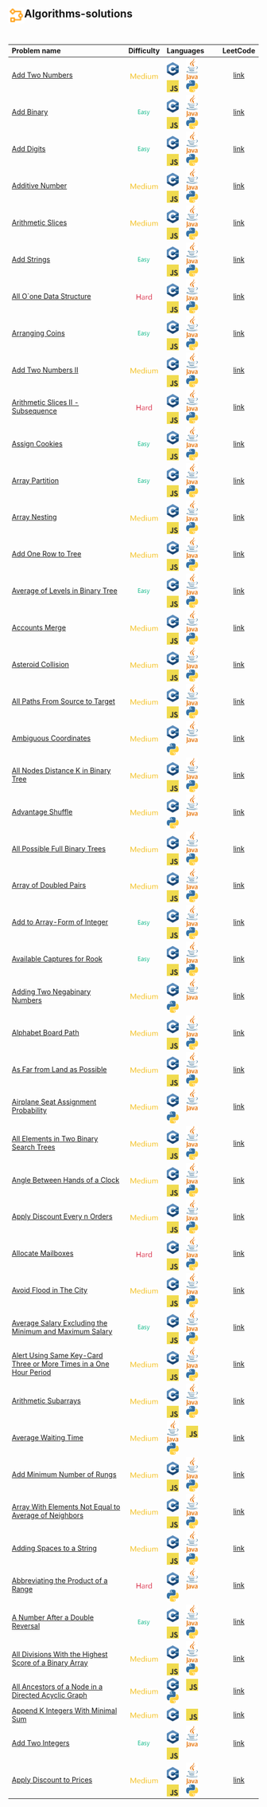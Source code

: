 ## <div align="left"><img src="https://github.com/AnasImloul/Leetcode-Solutions/blob/main/icons/algo.svg" width="32px" align="left"/>Algorithms-solutions</div>
<br>

| Problem name | Difficulty | Languages | LeetCode |
|:-------------|:----------:|:----------|:--------:|
|[Add Two Numbers](./Add%20Two%20Numbers)|<img src="https://github.com/AnasImloul/Leetcode-Solutions/blob/main/icons/medium.svg" height="12px" align="center"/>|<a href="./Add%20Two%20Numbers/Add%20Two%20Numbers.cpp"><img src="https://github.com/AnasImloul/Leetcode-Solutions/blob/main/icons/c%2B%2B.svg" width="24px" align="center"/></a>&nbsp;&nbsp;&nbsp;&nbsp;<a href="./Add%20Two%20Numbers/Add%20Two%20Numbers.java"><img src="https://github.com/AnasImloul/Leetcode-Solutions/blob/main/icons/java.svg" width="24px" align="center"/></a>&nbsp;&nbsp;&nbsp;&nbsp;<a href="./Add%20Two%20Numbers/Add%20Two%20Numbers.js"><img src="https://github.com/AnasImloul/Leetcode-Solutions/blob/main/icons/javascript.svg" width="24px" align="center"/></a>&nbsp;&nbsp;&nbsp;&nbsp;<a href="./Add%20Two%20Numbers/Add%20Two%20Numbers.txt"><img src="https://github.com/AnasImloul/Leetcode-Solutions/blob/main/icons/python.svg" width="24px" align="center"/></a>|[link](https://www.leetcode.com/problems/add-two-numbers)|
|[Add Binary](./Add%20Binary)|<img src="https://github.com/AnasImloul/Leetcode-Solutions/blob/main/icons/easy.svg" height="12px" align="center"/>|<a href="./Add%20Binary/Add%20Binary.cpp"><img src="https://github.com/AnasImloul/Leetcode-Solutions/blob/main/icons/c%2B%2B.svg" width="24px" align="center"/></a>&nbsp;&nbsp;&nbsp;&nbsp;<a href="./Add%20Binary/Add%20Binary.java"><img src="https://github.com/AnasImloul/Leetcode-Solutions/blob/main/icons/java.svg" width="24px" align="center"/></a>&nbsp;&nbsp;&nbsp;&nbsp;<a href="./Add%20Binary/Add%20Binary.js"><img src="https://github.com/AnasImloul/Leetcode-Solutions/blob/main/icons/javascript.svg" width="24px" align="center"/></a>&nbsp;&nbsp;&nbsp;&nbsp;<a href="./Add%20Binary/Add%20Binary.txt"><img src="https://github.com/AnasImloul/Leetcode-Solutions/blob/main/icons/python.svg" width="24px" align="center"/></a>|[link](https://www.leetcode.com/problems/add-binary)|
|[Add Digits](./Add%20Digits)|<img src="https://github.com/AnasImloul/Leetcode-Solutions/blob/main/icons/easy.svg" height="12px" align="center"/>|<a href="./Add%20Digits/Add%20Digits.cpp"><img src="https://github.com/AnasImloul/Leetcode-Solutions/blob/main/icons/c%2B%2B.svg" width="24px" align="center"/></a>&nbsp;&nbsp;&nbsp;&nbsp;<a href="./Add%20Digits/Add%20Digits.java"><img src="https://github.com/AnasImloul/Leetcode-Solutions/blob/main/icons/java.svg" width="24px" align="center"/></a>&nbsp;&nbsp;&nbsp;&nbsp;<a href="./Add%20Digits/Add%20Digits.js"><img src="https://github.com/AnasImloul/Leetcode-Solutions/blob/main/icons/javascript.svg" width="24px" align="center"/></a>&nbsp;&nbsp;&nbsp;&nbsp;<a href="./Add%20Digits/Add%20Digits.txt"><img src="https://github.com/AnasImloul/Leetcode-Solutions/blob/main/icons/python.svg" width="24px" align="center"/></a>|[link](https://www.leetcode.com/problems/add-digits)|
|[Additive Number](./Additive%20Number)|<img src="https://github.com/AnasImloul/Leetcode-Solutions/blob/main/icons/medium.svg" height="12px" align="center"/>|<a href="./Additive%20Number/Additive%20Number.cpp"><img src="https://github.com/AnasImloul/Leetcode-Solutions/blob/main/icons/c%2B%2B.svg" width="24px" align="center"/></a>&nbsp;&nbsp;&nbsp;&nbsp;<a href="./Additive%20Number/Additive%20Number.java"><img src="https://github.com/AnasImloul/Leetcode-Solutions/blob/main/icons/java.svg" width="24px" align="center"/></a>&nbsp;&nbsp;&nbsp;&nbsp;<a href="./Additive%20Number/Additive%20Number.js"><img src="https://github.com/AnasImloul/Leetcode-Solutions/blob/main/icons/javascript.svg" width="24px" align="center"/></a>&nbsp;&nbsp;&nbsp;&nbsp;<a href="./Additive%20Number/Additive%20Number.txt"><img src="https://github.com/AnasImloul/Leetcode-Solutions/blob/main/icons/python.svg" width="24px" align="center"/></a>|[link](https://www.leetcode.com/problems/additive-number)|
|[Arithmetic Slices](./Arithmetic%20Slices)|<img src="https://github.com/AnasImloul/Leetcode-Solutions/blob/main/icons/medium.svg" height="12px" align="center"/>|<a href="./Arithmetic%20Slices/Arithmetic%20Slices.cpp"><img src="https://github.com/AnasImloul/Leetcode-Solutions/blob/main/icons/c%2B%2B.svg" width="24px" align="center"/></a>&nbsp;&nbsp;&nbsp;&nbsp;<a href="./Arithmetic%20Slices/Arithmetic%20Slices.java"><img src="https://github.com/AnasImloul/Leetcode-Solutions/blob/main/icons/java.svg" width="24px" align="center"/></a>&nbsp;&nbsp;&nbsp;&nbsp;<a href="./Arithmetic%20Slices/Arithmetic%20Slices.js"><img src="https://github.com/AnasImloul/Leetcode-Solutions/blob/main/icons/javascript.svg" width="24px" align="center"/></a>&nbsp;&nbsp;&nbsp;&nbsp;<a href="./Arithmetic%20Slices/Arithmetic%20Slices.txt"><img src="https://github.com/AnasImloul/Leetcode-Solutions/blob/main/icons/python.svg" width="24px" align="center"/></a>|[link](https://www.leetcode.com/problems/arithmetic-slices)|
|[Add Strings](./Add%20Strings)|<img src="https://github.com/AnasImloul/Leetcode-Solutions/blob/main/icons/easy.svg" height="12px" align="center"/>|<a href="./Add%20Strings/Add%20Strings.cpp"><img src="https://github.com/AnasImloul/Leetcode-Solutions/blob/main/icons/c%2B%2B.svg" width="24px" align="center"/></a>&nbsp;&nbsp;&nbsp;&nbsp;<a href="./Add%20Strings/Add%20Strings.java"><img src="https://github.com/AnasImloul/Leetcode-Solutions/blob/main/icons/java.svg" width="24px" align="center"/></a>&nbsp;&nbsp;&nbsp;&nbsp;<a href="./Add%20Strings/Add%20Strings.js"><img src="https://github.com/AnasImloul/Leetcode-Solutions/blob/main/icons/javascript.svg" width="24px" align="center"/></a>&nbsp;&nbsp;&nbsp;&nbsp;<a href="./Add%20Strings/Add%20Strings.txt"><img src="https://github.com/AnasImloul/Leetcode-Solutions/blob/main/icons/python.svg" width="24px" align="center"/></a>|[link](https://www.leetcode.com/problems/add-strings)|
|[All O`one Data Structure](./All%20O%60one%20Data%20Structure)|<img src="https://github.com/AnasImloul/Leetcode-Solutions/blob/main/icons/hard.svg" height="12px" align="center"/>|<a href="./All%20O%60one%20Data%20Structure/All%20O%60one%20Data%20Structure.cpp"><img src="https://github.com/AnasImloul/Leetcode-Solutions/blob/main/icons/c%2B%2B.svg" width="24px" align="center"/></a>&nbsp;&nbsp;&nbsp;&nbsp;<a href="./All%20O%60one%20Data%20Structure/All%20O%60one%20Data%20Structure.java"><img src="https://github.com/AnasImloul/Leetcode-Solutions/blob/main/icons/java.svg" width="24px" align="center"/></a>&nbsp;&nbsp;&nbsp;&nbsp;<a href="./All%20O%60one%20Data%20Structure/All%20O%60one%20Data%20Structure.js"><img src="https://github.com/AnasImloul/Leetcode-Solutions/blob/main/icons/javascript.svg" width="24px" align="center"/></a>&nbsp;&nbsp;&nbsp;&nbsp;<a href="./All%20O%60one%20Data%20Structure/All%20O%60one%20Data%20Structure.txt"><img src="https://github.com/AnasImloul/Leetcode-Solutions/blob/main/icons/python.svg" width="24px" align="center"/></a>|[link](https://www.leetcode.com/problems/all-oone-data-structure)|
|[Arranging Coins](./Arranging%20Coins)|<img src="https://github.com/AnasImloul/Leetcode-Solutions/blob/main/icons/easy.svg" height="12px" align="center"/>|<a href="./Arranging%20Coins/Arranging%20Coins.cpp"><img src="https://github.com/AnasImloul/Leetcode-Solutions/blob/main/icons/c%2B%2B.svg" width="24px" align="center"/></a>&nbsp;&nbsp;&nbsp;&nbsp;<a href="./Arranging%20Coins/Arranging%20Coins.java"><img src="https://github.com/AnasImloul/Leetcode-Solutions/blob/main/icons/java.svg" width="24px" align="center"/></a>&nbsp;&nbsp;&nbsp;&nbsp;<a href="./Arranging%20Coins/Arranging%20Coins.js"><img src="https://github.com/AnasImloul/Leetcode-Solutions/blob/main/icons/javascript.svg" width="24px" align="center"/></a>&nbsp;&nbsp;&nbsp;&nbsp;<a href="./Arranging%20Coins/Arranging%20Coins.txt"><img src="https://github.com/AnasImloul/Leetcode-Solutions/blob/main/icons/python.svg" width="24px" align="center"/></a>|[link](https://www.leetcode.com/problems/arranging-coins)|
|[Add Two Numbers II](./Add%20Two%20Numbers%20II)|<img src="https://github.com/AnasImloul/Leetcode-Solutions/blob/main/icons/medium.svg" height="12px" align="center"/>|<a href="./Add%20Two%20Numbers%20II/Add%20Two%20Numbers%20II.cpp"><img src="https://github.com/AnasImloul/Leetcode-Solutions/blob/main/icons/c%2B%2B.svg" width="24px" align="center"/></a>&nbsp;&nbsp;&nbsp;&nbsp;<a href="./Add%20Two%20Numbers%20II/Add%20Two%20Numbers%20II.java"><img src="https://github.com/AnasImloul/Leetcode-Solutions/blob/main/icons/java.svg" width="24px" align="center"/></a>&nbsp;&nbsp;&nbsp;&nbsp;<a href="./Add%20Two%20Numbers%20II/Add%20Two%20Numbers%20II.js"><img src="https://github.com/AnasImloul/Leetcode-Solutions/blob/main/icons/javascript.svg" width="24px" align="center"/></a>&nbsp;&nbsp;&nbsp;&nbsp;<a href="./Add%20Two%20Numbers%20II/Add%20Two%20Numbers%20II.txt"><img src="https://github.com/AnasImloul/Leetcode-Solutions/blob/main/icons/python.svg" width="24px" align="center"/></a>|[link](https://www.leetcode.com/problems/add-two-numbers-ii)|
|[Arithmetic Slices II - Subsequence](./Arithmetic%20Slices%20II%20-%20Subsequence)|<img src="https://github.com/AnasImloul/Leetcode-Solutions/blob/main/icons/hard.svg" height="12px" align="center"/>|<a href="./Arithmetic%20Slices%20II%20-%20Subsequence/Arithmetic%20Slices%20II%20-%20Subsequence.cpp"><img src="https://github.com/AnasImloul/Leetcode-Solutions/blob/main/icons/c%2B%2B.svg" width="24px" align="center"/></a>&nbsp;&nbsp;&nbsp;&nbsp;<a href="./Arithmetic%20Slices%20II%20-%20Subsequence/Arithmetic%20Slices%20II%20-%20Subsequence.java"><img src="https://github.com/AnasImloul/Leetcode-Solutions/blob/main/icons/java.svg" width="24px" align="center"/></a>&nbsp;&nbsp;&nbsp;&nbsp;<a href="./Arithmetic%20Slices%20II%20-%20Subsequence/Arithmetic%20Slices%20II%20-%20Subsequence.js"><img src="https://github.com/AnasImloul/Leetcode-Solutions/blob/main/icons/javascript.svg" width="24px" align="center"/></a>&nbsp;&nbsp;&nbsp;&nbsp;<a href="./Arithmetic%20Slices%20II%20-%20Subsequence/Arithmetic%20Slices%20II%20-%20Subsequence.txt"><img src="https://github.com/AnasImloul/Leetcode-Solutions/blob/main/icons/python.svg" width="24px" align="center"/></a>|[link](https://www.leetcode.com/problems/arithmetic-slices-ii-subsequence)|
|[Assign Cookies](./Assign%20Cookies)|<img src="https://github.com/AnasImloul/Leetcode-Solutions/blob/main/icons/easy.svg" height="12px" align="center"/>|<a href="./Assign%20Cookies/Assign%20Cookies.cpp"><img src="https://github.com/AnasImloul/Leetcode-Solutions/blob/main/icons/c%2B%2B.svg" width="24px" align="center"/></a>&nbsp;&nbsp;&nbsp;&nbsp;<a href="./Assign%20Cookies/Assign%20Cookies.java"><img src="https://github.com/AnasImloul/Leetcode-Solutions/blob/main/icons/java.svg" width="24px" align="center"/></a>&nbsp;&nbsp;&nbsp;&nbsp;<a href="./Assign%20Cookies/Assign%20Cookies.js"><img src="https://github.com/AnasImloul/Leetcode-Solutions/blob/main/icons/javascript.svg" width="24px" align="center"/></a>&nbsp;&nbsp;&nbsp;&nbsp;<a href="./Assign%20Cookies/Assign%20Cookies.txt"><img src="https://github.com/AnasImloul/Leetcode-Solutions/blob/main/icons/python.svg" width="24px" align="center"/></a>|[link](https://www.leetcode.com/problems/assign-cookies)|
|[Array Partition](./Array%20Partition)|<img src="https://github.com/AnasImloul/Leetcode-Solutions/blob/main/icons/easy.svg" height="12px" align="center"/>|<a href="./Array%20Partition/Array%20Partition.cpp"><img src="https://github.com/AnasImloul/Leetcode-Solutions/blob/main/icons/c%2B%2B.svg" width="24px" align="center"/></a>&nbsp;&nbsp;&nbsp;&nbsp;<a href="./Array%20Partition/Array%20Partition.java"><img src="https://github.com/AnasImloul/Leetcode-Solutions/blob/main/icons/java.svg" width="24px" align="center"/></a>&nbsp;&nbsp;&nbsp;&nbsp;<a href="./Array%20Partition/Array%20Partition.js"><img src="https://github.com/AnasImloul/Leetcode-Solutions/blob/main/icons/javascript.svg" width="24px" align="center"/></a>&nbsp;&nbsp;&nbsp;&nbsp;<a href="./Array%20Partition/Array%20Partition.txt"><img src="https://github.com/AnasImloul/Leetcode-Solutions/blob/main/icons/python.svg" width="24px" align="center"/></a>|[link](https://www.leetcode.com/problems/array-partition)|
|[Array Nesting](./Array%20Nesting)|<img src="https://github.com/AnasImloul/Leetcode-Solutions/blob/main/icons/medium.svg" height="12px" align="center"/>|<a href="./Array%20Nesting/Array%20Nesting.cpp"><img src="https://github.com/AnasImloul/Leetcode-Solutions/blob/main/icons/c%2B%2B.svg" width="24px" align="center"/></a>&nbsp;&nbsp;&nbsp;&nbsp;<a href="./Array%20Nesting/Array%20Nesting.java"><img src="https://github.com/AnasImloul/Leetcode-Solutions/blob/main/icons/java.svg" width="24px" align="center"/></a>&nbsp;&nbsp;&nbsp;&nbsp;<a href="./Array%20Nesting/Array%20Nesting.js"><img src="https://github.com/AnasImloul/Leetcode-Solutions/blob/main/icons/javascript.svg" width="24px" align="center"/></a>&nbsp;&nbsp;&nbsp;&nbsp;<a href="./Array%20Nesting/Array%20Nesting.txt"><img src="https://github.com/AnasImloul/Leetcode-Solutions/blob/main/icons/python.svg" width="24px" align="center"/></a>|[link](https://www.leetcode.com/problems/array-nesting)|
|[Add One Row to Tree](./Add%20One%20Row%20to%20Tree)|<img src="https://github.com/AnasImloul/Leetcode-Solutions/blob/main/icons/medium.svg" height="12px" align="center"/>|<a href="./Add%20One%20Row%20to%20Tree/Add%20One%20Row%20to%20Tree.cpp"><img src="https://github.com/AnasImloul/Leetcode-Solutions/blob/main/icons/c%2B%2B.svg" width="24px" align="center"/></a>&nbsp;&nbsp;&nbsp;&nbsp;<a href="./Add%20One%20Row%20to%20Tree/Add%20One%20Row%20to%20Tree.java"><img src="https://github.com/AnasImloul/Leetcode-Solutions/blob/main/icons/java.svg" width="24px" align="center"/></a>&nbsp;&nbsp;&nbsp;&nbsp;<a href="./Add%20One%20Row%20to%20Tree/Add%20One%20Row%20to%20Tree.js"><img src="https://github.com/AnasImloul/Leetcode-Solutions/blob/main/icons/javascript.svg" width="24px" align="center"/></a>&nbsp;&nbsp;&nbsp;&nbsp;<a href="./Add%20One%20Row%20to%20Tree/Add%20One%20Row%20to%20Tree.txt"><img src="https://github.com/AnasImloul/Leetcode-Solutions/blob/main/icons/python.svg" width="24px" align="center"/></a>|[link](https://www.leetcode.com/problems/add-one-row-to-tree)|
|[Average of Levels in Binary Tree](./Average%20of%20Levels%20in%20Binary%20Tree)|<img src="https://github.com/AnasImloul/Leetcode-Solutions/blob/main/icons/easy.svg" height="12px" align="center"/>|<a href="./Average%20of%20Levels%20in%20Binary%20Tree/Average%20of%20Levels%20in%20Binary%20Tree.cpp"><img src="https://github.com/AnasImloul/Leetcode-Solutions/blob/main/icons/c%2B%2B.svg" width="24px" align="center"/></a>&nbsp;&nbsp;&nbsp;&nbsp;<a href="./Average%20of%20Levels%20in%20Binary%20Tree/Average%20of%20Levels%20in%20Binary%20Tree.java"><img src="https://github.com/AnasImloul/Leetcode-Solutions/blob/main/icons/java.svg" width="24px" align="center"/></a>&nbsp;&nbsp;&nbsp;&nbsp;<a href="./Average%20of%20Levels%20in%20Binary%20Tree/Average%20of%20Levels%20in%20Binary%20Tree.js"><img src="https://github.com/AnasImloul/Leetcode-Solutions/blob/main/icons/javascript.svg" width="24px" align="center"/></a>&nbsp;&nbsp;&nbsp;&nbsp;<a href="./Average%20of%20Levels%20in%20Binary%20Tree/Average%20of%20Levels%20in%20Binary%20Tree.txt"><img src="https://github.com/AnasImloul/Leetcode-Solutions/blob/main/icons/python.svg" width="24px" align="center"/></a>|[link](https://www.leetcode.com/problems/average-of-levels-in-binary-tree)|
|[Accounts Merge](./Accounts%20Merge)|<img src="https://github.com/AnasImloul/Leetcode-Solutions/blob/main/icons/medium.svg" height="12px" align="center"/>|<a href="./Accounts%20Merge/Accounts%20Merge.cpp"><img src="https://github.com/AnasImloul/Leetcode-Solutions/blob/main/icons/c%2B%2B.svg" width="24px" align="center"/></a>&nbsp;&nbsp;&nbsp;&nbsp;<a href="./Accounts%20Merge/Accounts%20Merge.java"><img src="https://github.com/AnasImloul/Leetcode-Solutions/blob/main/icons/java.svg" width="24px" align="center"/></a>&nbsp;&nbsp;&nbsp;&nbsp;<a href="./Accounts%20Merge/Accounts%20Merge.js"><img src="https://github.com/AnasImloul/Leetcode-Solutions/blob/main/icons/javascript.svg" width="24px" align="center"/></a>&nbsp;&nbsp;&nbsp;&nbsp;<a href="./Accounts%20Merge/Accounts%20Merge.txt"><img src="https://github.com/AnasImloul/Leetcode-Solutions/blob/main/icons/python.svg" width="24px" align="center"/></a>|[link](https://www.leetcode.com/problems/accounts-merge)|
|[Asteroid Collision](./Asteroid%20Collision)|<img src="https://github.com/AnasImloul/Leetcode-Solutions/blob/main/icons/medium.svg" height="12px" align="center"/>|<a href="./Asteroid%20Collision/Asteroid%20Collision.cpp"><img src="https://github.com/AnasImloul/Leetcode-Solutions/blob/main/icons/c%2B%2B.svg" width="24px" align="center"/></a>&nbsp;&nbsp;&nbsp;&nbsp;<a href="./Asteroid%20Collision/Asteroid%20Collision.java"><img src="https://github.com/AnasImloul/Leetcode-Solutions/blob/main/icons/java.svg" width="24px" align="center"/></a>&nbsp;&nbsp;&nbsp;&nbsp;<a href="./Asteroid%20Collision/Asteroid%20Collision.js"><img src="https://github.com/AnasImloul/Leetcode-Solutions/blob/main/icons/javascript.svg" width="24px" align="center"/></a>&nbsp;&nbsp;&nbsp;&nbsp;<a href="./Asteroid%20Collision/Asteroid%20Collision.txt"><img src="https://github.com/AnasImloul/Leetcode-Solutions/blob/main/icons/python.svg" width="24px" align="center"/></a>|[link](https://www.leetcode.com/problems/asteroid-collision)|
|[All Paths From Source to Target](./All%20Paths%20From%20Source%20to%20Target)|<img src="https://github.com/AnasImloul/Leetcode-Solutions/blob/main/icons/medium.svg" height="12px" align="center"/>|<a href="./All%20Paths%20From%20Source%20to%20Target/All%20Paths%20From%20Source%20to%20Target.cpp"><img src="https://github.com/AnasImloul/Leetcode-Solutions/blob/main/icons/c%2B%2B.svg" width="24px" align="center"/></a>&nbsp;&nbsp;&nbsp;&nbsp;<a href="./All%20Paths%20From%20Source%20to%20Target/All%20Paths%20From%20Source%20to%20Target.java"><img src="https://github.com/AnasImloul/Leetcode-Solutions/blob/main/icons/java.svg" width="24px" align="center"/></a>&nbsp;&nbsp;&nbsp;&nbsp;<a href="./All%20Paths%20From%20Source%20to%20Target/All%20Paths%20From%20Source%20to%20Target.js"><img src="https://github.com/AnasImloul/Leetcode-Solutions/blob/main/icons/javascript.svg" width="24px" align="center"/></a>&nbsp;&nbsp;&nbsp;&nbsp;<a href="./All%20Paths%20From%20Source%20to%20Target/All%20Paths%20From%20Source%20to%20Target.txt"><img src="https://github.com/AnasImloul/Leetcode-Solutions/blob/main/icons/python.svg" width="24px" align="center"/></a>|[link](https://www.leetcode.com/problems/all-paths-from-source-to-target)|
|[Ambiguous Coordinates](./Ambiguous%20Coordinates)|<img src="https://github.com/AnasImloul/Leetcode-Solutions/blob/main/icons/medium.svg" height="12px" align="center"/>|<a href="./Ambiguous%20Coordinates/Ambiguous%20Coordinates.cpp"><img src="https://github.com/AnasImloul/Leetcode-Solutions/blob/main/icons/c%2B%2B.svg" width="24px" align="center"/></a>&nbsp;&nbsp;&nbsp;&nbsp;<a href="./Ambiguous%20Coordinates/Ambiguous%20Coordinates.java"><img src="https://github.com/AnasImloul/Leetcode-Solutions/blob/main/icons/java.svg" width="24px" align="center"/></a>&nbsp;&nbsp;&nbsp;&nbsp;<a href="./Ambiguous%20Coordinates/Ambiguous%20Coordinates.txt"><img src="https://github.com/AnasImloul/Leetcode-Solutions/blob/main/icons/python.svg" width="24px" align="center"/></a>|[link](https://www.leetcode.com/problems/ambiguous-coordinates)|
|[All Nodes Distance K in Binary Tree](./All%20Nodes%20Distance%20K%20in%20Binary%20Tree)|<img src="https://github.com/AnasImloul/Leetcode-Solutions/blob/main/icons/medium.svg" height="12px" align="center"/>|<a href="./All%20Nodes%20Distance%20K%20in%20Binary%20Tree/All%20Nodes%20Distance%20K%20in%20Binary%20Tree.cpp"><img src="https://github.com/AnasImloul/Leetcode-Solutions/blob/main/icons/c%2B%2B.svg" width="24px" align="center"/></a>&nbsp;&nbsp;&nbsp;&nbsp;<a href="./All%20Nodes%20Distance%20K%20in%20Binary%20Tree/All%20Nodes%20Distance%20K%20in%20Binary%20Tree.java"><img src="https://github.com/AnasImloul/Leetcode-Solutions/blob/main/icons/java.svg" width="24px" align="center"/></a>&nbsp;&nbsp;&nbsp;&nbsp;<a href="./All%20Nodes%20Distance%20K%20in%20Binary%20Tree/All%20Nodes%20Distance%20K%20in%20Binary%20Tree.js"><img src="https://github.com/AnasImloul/Leetcode-Solutions/blob/main/icons/javascript.svg" width="24px" align="center"/></a>&nbsp;&nbsp;&nbsp;&nbsp;<a href="./All%20Nodes%20Distance%20K%20in%20Binary%20Tree/All%20Nodes%20Distance%20K%20in%20Binary%20Tree.txt"><img src="https://github.com/AnasImloul/Leetcode-Solutions/blob/main/icons/python.svg" width="24px" align="center"/></a>|[link](https://www.leetcode.com/problems/all-nodes-distance-k-in-binary-tree)|
|[Advantage Shuffle](./Advantage%20Shuffle)|<img src="https://github.com/AnasImloul/Leetcode-Solutions/blob/main/icons/medium.svg" height="12px" align="center"/>|<a href="./Advantage%20Shuffle/Advantage%20Shuffle.cpp"><img src="https://github.com/AnasImloul/Leetcode-Solutions/blob/main/icons/c%2B%2B.svg" width="24px" align="center"/></a>&nbsp;&nbsp;&nbsp;&nbsp;<a href="./Advantage%20Shuffle/Advantage%20Shuffle.java"><img src="https://github.com/AnasImloul/Leetcode-Solutions/blob/main/icons/java.svg" width="24px" align="center"/></a>&nbsp;&nbsp;&nbsp;&nbsp;<a href="./Advantage%20Shuffle/Advantage%20Shuffle.txt"><img src="https://github.com/AnasImloul/Leetcode-Solutions/blob/main/icons/python.svg" width="24px" align="center"/></a>|[link](https://www.leetcode.com/problems/advantage-shuffle)|
|[All Possible Full Binary Trees](./All%20Possible%20Full%20Binary%20Trees)|<img src="https://github.com/AnasImloul/Leetcode-Solutions/blob/main/icons/medium.svg" height="12px" align="center"/>|<a href="./All%20Possible%20Full%20Binary%20Trees/All%20Possible%20Full%20Binary%20Trees.cpp"><img src="https://github.com/AnasImloul/Leetcode-Solutions/blob/main/icons/c%2B%2B.svg" width="24px" align="center"/></a>&nbsp;&nbsp;&nbsp;&nbsp;<a href="./All%20Possible%20Full%20Binary%20Trees/All%20Possible%20Full%20Binary%20Trees.java"><img src="https://github.com/AnasImloul/Leetcode-Solutions/blob/main/icons/java.svg" width="24px" align="center"/></a>&nbsp;&nbsp;&nbsp;&nbsp;<a href="./All%20Possible%20Full%20Binary%20Trees/All%20Possible%20Full%20Binary%20Trees.js"><img src="https://github.com/AnasImloul/Leetcode-Solutions/blob/main/icons/javascript.svg" width="24px" align="center"/></a>&nbsp;&nbsp;&nbsp;&nbsp;<a href="./All%20Possible%20Full%20Binary%20Trees/All%20Possible%20Full%20Binary%20Trees.txt"><img src="https://github.com/AnasImloul/Leetcode-Solutions/blob/main/icons/python.svg" width="24px" align="center"/></a>|[link](https://www.leetcode.com/problems/all-possible-full-binary-trees)|
|[Array of Doubled Pairs](./Array%20of%20Doubled%20Pairs)|<img src="https://github.com/AnasImloul/Leetcode-Solutions/blob/main/icons/medium.svg" height="12px" align="center"/>|<a href="./Array%20of%20Doubled%20Pairs/Array%20of%20Doubled%20Pairs.cpp"><img src="https://github.com/AnasImloul/Leetcode-Solutions/blob/main/icons/c%2B%2B.svg" width="24px" align="center"/></a>&nbsp;&nbsp;&nbsp;&nbsp;<a href="./Array%20of%20Doubled%20Pairs/Array%20of%20Doubled%20Pairs.java"><img src="https://github.com/AnasImloul/Leetcode-Solutions/blob/main/icons/java.svg" width="24px" align="center"/></a>&nbsp;&nbsp;&nbsp;&nbsp;<a href="./Array%20of%20Doubled%20Pairs/Array%20of%20Doubled%20Pairs.js"><img src="https://github.com/AnasImloul/Leetcode-Solutions/blob/main/icons/javascript.svg" width="24px" align="center"/></a>&nbsp;&nbsp;&nbsp;&nbsp;<a href="./Array%20of%20Doubled%20Pairs/Array%20of%20Doubled%20Pairs.txt"><img src="https://github.com/AnasImloul/Leetcode-Solutions/blob/main/icons/python.svg" width="24px" align="center"/></a>|[link](https://www.leetcode.com/problems/array-of-doubled-pairs)|
|[Add to Array-Form of Integer](./Add%20to%20Array-Form%20of%20Integer)|<img src="https://github.com/AnasImloul/Leetcode-Solutions/blob/main/icons/easy.svg" height="12px" align="center"/>|<a href="./Add%20to%20Array-Form%20of%20Integer/Add%20to%20Array-Form%20of%20Integer.cpp"><img src="https://github.com/AnasImloul/Leetcode-Solutions/blob/main/icons/c%2B%2B.svg" width="24px" align="center"/></a>&nbsp;&nbsp;&nbsp;&nbsp;<a href="./Add%20to%20Array-Form%20of%20Integer/Add%20to%20Array-Form%20of%20Integer.java"><img src="https://github.com/AnasImloul/Leetcode-Solutions/blob/main/icons/java.svg" width="24px" align="center"/></a>&nbsp;&nbsp;&nbsp;&nbsp;<a href="./Add%20to%20Array-Form%20of%20Integer/Add%20to%20Array-Form%20of%20Integer.js"><img src="https://github.com/AnasImloul/Leetcode-Solutions/blob/main/icons/javascript.svg" width="24px" align="center"/></a>&nbsp;&nbsp;&nbsp;&nbsp;<a href="./Add%20to%20Array-Form%20of%20Integer/Add%20to%20Array-Form%20of%20Integer.txt"><img src="https://github.com/AnasImloul/Leetcode-Solutions/blob/main/icons/python.svg" width="24px" align="center"/></a>|[link](https://www.leetcode.com/problems/add-to-array-form-of-integer)|
|[Available Captures for Rook](./Available%20Captures%20for%20Rook)|<img src="https://github.com/AnasImloul/Leetcode-Solutions/blob/main/icons/easy.svg" height="12px" align="center"/>|<a href="./Available%20Captures%20for%20Rook/Available%20Captures%20for%20Rook.cpp"><img src="https://github.com/AnasImloul/Leetcode-Solutions/blob/main/icons/c%2B%2B.svg" width="24px" align="center"/></a>&nbsp;&nbsp;&nbsp;&nbsp;<a href="./Available%20Captures%20for%20Rook/Available%20Captures%20for%20Rook.java"><img src="https://github.com/AnasImloul/Leetcode-Solutions/blob/main/icons/java.svg" width="24px" align="center"/></a>&nbsp;&nbsp;&nbsp;&nbsp;<a href="./Available%20Captures%20for%20Rook/Available%20Captures%20for%20Rook.js"><img src="https://github.com/AnasImloul/Leetcode-Solutions/blob/main/icons/javascript.svg" width="24px" align="center"/></a>&nbsp;&nbsp;&nbsp;&nbsp;<a href="./Available%20Captures%20for%20Rook/Available%20Captures%20for%20Rook.txt"><img src="https://github.com/AnasImloul/Leetcode-Solutions/blob/main/icons/python.svg" width="24px" align="center"/></a>|[link](https://www.leetcode.com/problems/available-captures-for-rook)|
|[Adding Two Negabinary Numbers](./Adding%20Two%20Negabinary%20Numbers)|<img src="https://github.com/AnasImloul/Leetcode-Solutions/blob/main/icons/medium.svg" height="12px" align="center"/>|<a href="./Adding%20Two%20Negabinary%20Numbers/Adding%20Two%20Negabinary%20Numbers.cpp"><img src="https://github.com/AnasImloul/Leetcode-Solutions/blob/main/icons/c%2B%2B.svg" width="24px" align="center"/></a>&nbsp;&nbsp;&nbsp;&nbsp;<a href="./Adding%20Two%20Negabinary%20Numbers/Adding%20Two%20Negabinary%20Numbers.java"><img src="https://github.com/AnasImloul/Leetcode-Solutions/blob/main/icons/java.svg" width="24px" align="center"/></a>&nbsp;&nbsp;&nbsp;&nbsp;<a href="./Adding%20Two%20Negabinary%20Numbers/Adding%20Two%20Negabinary%20Numbers.txt"><img src="https://github.com/AnasImloul/Leetcode-Solutions/blob/main/icons/python.svg" width="24px" align="center"/></a>|[link](https://www.leetcode.com/problems/adding-two-negabinary-numbers)|
|[Alphabet Board Path](./Alphabet%20Board%20Path)|<img src="https://github.com/AnasImloul/Leetcode-Solutions/blob/main/icons/medium.svg" height="12px" align="center"/>|<a href="./Alphabet%20Board%20Path/Alphabet%20Board%20Path.cpp"><img src="https://github.com/AnasImloul/Leetcode-Solutions/blob/main/icons/c%2B%2B.svg" width="24px" align="center"/></a>&nbsp;&nbsp;&nbsp;&nbsp;<a href="./Alphabet%20Board%20Path/Alphabet%20Board%20Path.java"><img src="https://github.com/AnasImloul/Leetcode-Solutions/blob/main/icons/java.svg" width="24px" align="center"/></a>&nbsp;&nbsp;&nbsp;&nbsp;<a href="./Alphabet%20Board%20Path/Alphabet%20Board%20Path.js"><img src="https://github.com/AnasImloul/Leetcode-Solutions/blob/main/icons/javascript.svg" width="24px" align="center"/></a>&nbsp;&nbsp;&nbsp;&nbsp;<a href="./Alphabet%20Board%20Path/Alphabet%20Board%20Path.txt"><img src="https://github.com/AnasImloul/Leetcode-Solutions/blob/main/icons/python.svg" width="24px" align="center"/></a>|[link](https://www.leetcode.com/problems/alphabet-board-path)|
|[As Far from Land as Possible](./As%20Far%20from%20Land%20as%20Possible)|<img src="https://github.com/AnasImloul/Leetcode-Solutions/blob/main/icons/medium.svg" height="12px" align="center"/>|<a href="./As%20Far%20from%20Land%20as%20Possible/As%20Far%20from%20Land%20as%20Possible.cpp"><img src="https://github.com/AnasImloul/Leetcode-Solutions/blob/main/icons/c%2B%2B.svg" width="24px" align="center"/></a>&nbsp;&nbsp;&nbsp;&nbsp;<a href="./As%20Far%20from%20Land%20as%20Possible/As%20Far%20from%20Land%20as%20Possible.java"><img src="https://github.com/AnasImloul/Leetcode-Solutions/blob/main/icons/java.svg" width="24px" align="center"/></a>&nbsp;&nbsp;&nbsp;&nbsp;<a href="./As%20Far%20from%20Land%20as%20Possible/As%20Far%20from%20Land%20as%20Possible.js"><img src="https://github.com/AnasImloul/Leetcode-Solutions/blob/main/icons/javascript.svg" width="24px" align="center"/></a>&nbsp;&nbsp;&nbsp;&nbsp;<a href="./As%20Far%20from%20Land%20as%20Possible/As%20Far%20from%20Land%20as%20Possible.txt"><img src="https://github.com/AnasImloul/Leetcode-Solutions/blob/main/icons/python.svg" width="24px" align="center"/></a>|[link](https://www.leetcode.com/problems/as-far-from-land-as-possible)|
|[Airplane Seat Assignment Probability](./Airplane%20Seat%20Assignment%20Probability)|<img src="https://github.com/AnasImloul/Leetcode-Solutions/blob/main/icons/medium.svg" height="12px" align="center"/>|<a href="./Airplane%20Seat%20Assignment%20Probability/Airplane%20Seat%20Assignment%20Probability.cpp"><img src="https://github.com/AnasImloul/Leetcode-Solutions/blob/main/icons/c%2B%2B.svg" width="24px" align="center"/></a>&nbsp;&nbsp;&nbsp;&nbsp;<a href="./Airplane%20Seat%20Assignment%20Probability/Airplane%20Seat%20Assignment%20Probability.java"><img src="https://github.com/AnasImloul/Leetcode-Solutions/blob/main/icons/java.svg" width="24px" align="center"/></a>&nbsp;&nbsp;&nbsp;&nbsp;<a href="./Airplane%20Seat%20Assignment%20Probability/Airplane%20Seat%20Assignment%20Probability.txt"><img src="https://github.com/AnasImloul/Leetcode-Solutions/blob/main/icons/python.svg" width="24px" align="center"/></a>|[link](https://www.leetcode.com/problems/airplane-seat-assignment-probability)|
|[All Elements in Two Binary Search Trees](./All%20Elements%20in%20Two%20Binary%20Search%20Trees)|<img src="https://github.com/AnasImloul/Leetcode-Solutions/blob/main/icons/medium.svg" height="12px" align="center"/>|<a href="./All%20Elements%20in%20Two%20Binary%20Search%20Trees/All%20Elements%20in%20Two%20Binary%20Search%20Trees.cpp"><img src="https://github.com/AnasImloul/Leetcode-Solutions/blob/main/icons/c%2B%2B.svg" width="24px" align="center"/></a>&nbsp;&nbsp;&nbsp;&nbsp;<a href="./All%20Elements%20in%20Two%20Binary%20Search%20Trees/All%20Elements%20in%20Two%20Binary%20Search%20Trees.java"><img src="https://github.com/AnasImloul/Leetcode-Solutions/blob/main/icons/java.svg" width="24px" align="center"/></a>&nbsp;&nbsp;&nbsp;&nbsp;<a href="./All%20Elements%20in%20Two%20Binary%20Search%20Trees/All%20Elements%20in%20Two%20Binary%20Search%20Trees.js"><img src="https://github.com/AnasImloul/Leetcode-Solutions/blob/main/icons/javascript.svg" width="24px" align="center"/></a>&nbsp;&nbsp;&nbsp;&nbsp;<a href="./All%20Elements%20in%20Two%20Binary%20Search%20Trees/All%20Elements%20in%20Two%20Binary%20Search%20Trees.txt"><img src="https://github.com/AnasImloul/Leetcode-Solutions/blob/main/icons/python.svg" width="24px" align="center"/></a>|[link](https://www.leetcode.com/problems/all-elements-in-two-binary-search-trees)|
|[Angle Between Hands of a Clock](./Angle%20Between%20Hands%20of%20a%20Clock)|<img src="https://github.com/AnasImloul/Leetcode-Solutions/blob/main/icons/medium.svg" height="12px" align="center"/>|<a href="./Angle%20Between%20Hands%20of%20a%20Clock/Angle%20Between%20Hands%20of%20a%20Clock.cpp"><img src="https://github.com/AnasImloul/Leetcode-Solutions/blob/main/icons/c%2B%2B.svg" width="24px" align="center"/></a>&nbsp;&nbsp;&nbsp;&nbsp;<a href="./Angle%20Between%20Hands%20of%20a%20Clock/Angle%20Between%20Hands%20of%20a%20Clock.java"><img src="https://github.com/AnasImloul/Leetcode-Solutions/blob/main/icons/java.svg" width="24px" align="center"/></a>&nbsp;&nbsp;&nbsp;&nbsp;<a href="./Angle%20Between%20Hands%20of%20a%20Clock/Angle%20Between%20Hands%20of%20a%20Clock.js"><img src="https://github.com/AnasImloul/Leetcode-Solutions/blob/main/icons/javascript.svg" width="24px" align="center"/></a>&nbsp;&nbsp;&nbsp;&nbsp;<a href="./Angle%20Between%20Hands%20of%20a%20Clock/Angle%20Between%20Hands%20of%20a%20Clock.txt"><img src="https://github.com/AnasImloul/Leetcode-Solutions/blob/main/icons/python.svg" width="24px" align="center"/></a>|[link](https://www.leetcode.com/problems/angle-between-hands-of-a-clock)|
|[Apply Discount Every n Orders](./Apply%20Discount%20Every%20n%20Orders)|<img src="https://github.com/AnasImloul/Leetcode-Solutions/blob/main/icons/medium.svg" height="12px" align="center"/>|<a href="./Apply%20Discount%20Every%20n%20Orders/Apply%20Discount%20Every%20n%20Orders.cpp"><img src="https://github.com/AnasImloul/Leetcode-Solutions/blob/main/icons/c%2B%2B.svg" width="24px" align="center"/></a>&nbsp;&nbsp;&nbsp;&nbsp;<a href="./Apply%20Discount%20Every%20n%20Orders/Apply%20Discount%20Every%20n%20Orders.java"><img src="https://github.com/AnasImloul/Leetcode-Solutions/blob/main/icons/java.svg" width="24px" align="center"/></a>&nbsp;&nbsp;&nbsp;&nbsp;<a href="./Apply%20Discount%20Every%20n%20Orders/Apply%20Discount%20Every%20n%20Orders.js"><img src="https://github.com/AnasImloul/Leetcode-Solutions/blob/main/icons/javascript.svg" width="24px" align="center"/></a>&nbsp;&nbsp;&nbsp;&nbsp;<a href="./Apply%20Discount%20Every%20n%20Orders/Apply%20Discount%20Every%20n%20Orders.txt"><img src="https://github.com/AnasImloul/Leetcode-Solutions/blob/main/icons/python.svg" width="24px" align="center"/></a>|[link](https://www.leetcode.com/problems/apply-discount-every-n-orders)|
|[Allocate Mailboxes](./Allocate%20Mailboxes)|<img src="https://github.com/AnasImloul/Leetcode-Solutions/blob/main/icons/hard.svg" height="12px" align="center"/>|<a href="./Allocate%20Mailboxes/Allocate%20Mailboxes.cpp"><img src="https://github.com/AnasImloul/Leetcode-Solutions/blob/main/icons/c%2B%2B.svg" width="24px" align="center"/></a>&nbsp;&nbsp;&nbsp;&nbsp;<a href="./Allocate%20Mailboxes/Allocate%20Mailboxes.java"><img src="https://github.com/AnasImloul/Leetcode-Solutions/blob/main/icons/java.svg" width="24px" align="center"/></a>&nbsp;&nbsp;&nbsp;&nbsp;<a href="./Allocate%20Mailboxes/Allocate%20Mailboxes.js"><img src="https://github.com/AnasImloul/Leetcode-Solutions/blob/main/icons/javascript.svg" width="24px" align="center"/></a>&nbsp;&nbsp;&nbsp;&nbsp;<a href="./Allocate%20Mailboxes/Allocate%20Mailboxes.txt"><img src="https://github.com/AnasImloul/Leetcode-Solutions/blob/main/icons/python.svg" width="24px" align="center"/></a>|[link](https://www.leetcode.com/problems/allocate-mailboxes)|
|[Avoid Flood in The City](./Avoid%20Flood%20in%20The%20City)|<img src="https://github.com/AnasImloul/Leetcode-Solutions/blob/main/icons/medium.svg" height="12px" align="center"/>|<a href="./Avoid%20Flood%20in%20The%20City/Avoid%20Flood%20in%20The%20City.cpp"><img src="https://github.com/AnasImloul/Leetcode-Solutions/blob/main/icons/c%2B%2B.svg" width="24px" align="center"/></a>&nbsp;&nbsp;&nbsp;&nbsp;<a href="./Avoid%20Flood%20in%20The%20City/Avoid%20Flood%20in%20The%20City.java"><img src="https://github.com/AnasImloul/Leetcode-Solutions/blob/main/icons/java.svg" width="24px" align="center"/></a>&nbsp;&nbsp;&nbsp;&nbsp;<a href="./Avoid%20Flood%20in%20The%20City/Avoid%20Flood%20in%20The%20City.js"><img src="https://github.com/AnasImloul/Leetcode-Solutions/blob/main/icons/javascript.svg" width="24px" align="center"/></a>&nbsp;&nbsp;&nbsp;&nbsp;<a href="./Avoid%20Flood%20in%20The%20City/Avoid%20Flood%20in%20The%20City.txt"><img src="https://github.com/AnasImloul/Leetcode-Solutions/blob/main/icons/python.svg" width="24px" align="center"/></a>|[link](https://www.leetcode.com/problems/avoid-flood-in-the-city)|
|[Average Salary Excluding the Minimum and Maximum Salary](./Average%20Salary%20Excluding%20the%20Minimum%20and%20Maximum%20Salary)|<img src="https://github.com/AnasImloul/Leetcode-Solutions/blob/main/icons/easy.svg" height="12px" align="center"/>|<a href="./Average%20Salary%20Excluding%20the%20Minimum%20and%20Maximum%20Salary/Average%20Salary%20Excluding%20the%20Minimum%20and%20Maximum%20Salary.cpp"><img src="https://github.com/AnasImloul/Leetcode-Solutions/blob/main/icons/c%2B%2B.svg" width="24px" align="center"/></a>&nbsp;&nbsp;&nbsp;&nbsp;<a href="./Average%20Salary%20Excluding%20the%20Minimum%20and%20Maximum%20Salary/Average%20Salary%20Excluding%20the%20Minimum%20and%20Maximum%20Salary.java"><img src="https://github.com/AnasImloul/Leetcode-Solutions/blob/main/icons/java.svg" width="24px" align="center"/></a>&nbsp;&nbsp;&nbsp;&nbsp;<a href="./Average%20Salary%20Excluding%20the%20Minimum%20and%20Maximum%20Salary/Average%20Salary%20Excluding%20the%20Minimum%20and%20Maximum%20Salary.js"><img src="https://github.com/AnasImloul/Leetcode-Solutions/blob/main/icons/javascript.svg" width="24px" align="center"/></a>&nbsp;&nbsp;&nbsp;&nbsp;<a href="./Average%20Salary%20Excluding%20the%20Minimum%20and%20Maximum%20Salary/Average%20Salary%20Excluding%20the%20Minimum%20and%20Maximum%20Salary.txt"><img src="https://github.com/AnasImloul/Leetcode-Solutions/blob/main/icons/python.svg" width="24px" align="center"/></a>|[link](https://www.leetcode.com/problems/average-salary-excluding-the-minimum-and-maximum-salary)|
|[Alert Using Same Key-Card Three or More Times in a One Hour Period](./Alert%20Using%20Same%20Key-Card%20Three%20or%20More%20Times%20in%20a%20One%20Hour%20Period)|<img src="https://github.com/AnasImloul/Leetcode-Solutions/blob/main/icons/medium.svg" height="12px" align="center"/>|<a href="./Alert%20Using%20Same%20Key-Card%20Three%20or%20More%20Times%20in%20a%20One%20Hour%20Period/Alert%20Using%20Same%20Key-Card%20Three%20or%20More%20Times%20in%20a%20One%20Hour%20Period.cpp"><img src="https://github.com/AnasImloul/Leetcode-Solutions/blob/main/icons/c%2B%2B.svg" width="24px" align="center"/></a>&nbsp;&nbsp;&nbsp;&nbsp;<a href="./Alert%20Using%20Same%20Key-Card%20Three%20or%20More%20Times%20in%20a%20One%20Hour%20Period/Alert%20Using%20Same%20Key-Card%20Three%20or%20More%20Times%20in%20a%20One%20Hour%20Period.java"><img src="https://github.com/AnasImloul/Leetcode-Solutions/blob/main/icons/java.svg" width="24px" align="center"/></a>&nbsp;&nbsp;&nbsp;&nbsp;<a href="./Alert%20Using%20Same%20Key-Card%20Three%20or%20More%20Times%20in%20a%20One%20Hour%20Period/Alert%20Using%20Same%20Key-Card%20Three%20or%20More%20Times%20in%20a%20One%20Hour%20Period.js"><img src="https://github.com/AnasImloul/Leetcode-Solutions/blob/main/icons/javascript.svg" width="24px" align="center"/></a>&nbsp;&nbsp;&nbsp;&nbsp;<a href="./Alert%20Using%20Same%20Key-Card%20Three%20or%20More%20Times%20in%20a%20One%20Hour%20Period/Alert%20Using%20Same%20Key-Card%20Three%20or%20More%20Times%20in%20a%20One%20Hour%20Period.txt"><img src="https://github.com/AnasImloul/Leetcode-Solutions/blob/main/icons/python.svg" width="24px" align="center"/></a>|[link](https://www.leetcode.com/problems/alert-using-same-key-card-three-or-more-times-in-a-one-hour-period)|
|[Arithmetic Subarrays](./Arithmetic%20Subarrays)|<img src="https://github.com/AnasImloul/Leetcode-Solutions/blob/main/icons/medium.svg" height="12px" align="center"/>|<a href="./Arithmetic%20Subarrays/Arithmetic%20Subarrays.cpp"><img src="https://github.com/AnasImloul/Leetcode-Solutions/blob/main/icons/c%2B%2B.svg" width="24px" align="center"/></a>&nbsp;&nbsp;&nbsp;&nbsp;<a href="./Arithmetic%20Subarrays/Arithmetic%20Subarrays.java"><img src="https://github.com/AnasImloul/Leetcode-Solutions/blob/main/icons/java.svg" width="24px" align="center"/></a>&nbsp;&nbsp;&nbsp;&nbsp;<a href="./Arithmetic%20Subarrays/Arithmetic%20Subarrays.js"><img src="https://github.com/AnasImloul/Leetcode-Solutions/blob/main/icons/javascript.svg" width="24px" align="center"/></a>&nbsp;&nbsp;&nbsp;&nbsp;<a href="./Arithmetic%20Subarrays/Arithmetic%20Subarrays.txt"><img src="https://github.com/AnasImloul/Leetcode-Solutions/blob/main/icons/python.svg" width="24px" align="center"/></a>|[link](https://www.leetcode.com/problems/arithmetic-subarrays)|
|[Average Waiting Time](./Average%20Waiting%20Time)|<img src="https://github.com/AnasImloul/Leetcode-Solutions/blob/main/icons/medium.svg" height="12px" align="center"/>|<a href="./Average%20Waiting%20Time/Average%20Waiting%20Time.java"><img src="https://github.com/AnasImloul/Leetcode-Solutions/blob/main/icons/java.svg" width="24px" align="center"/></a>&nbsp;&nbsp;&nbsp;&nbsp;<a href="./Average%20Waiting%20Time/Average%20Waiting%20Time.js"><img src="https://github.com/AnasImloul/Leetcode-Solutions/blob/main/icons/javascript.svg" width="24px" align="center"/></a>&nbsp;&nbsp;&nbsp;&nbsp;<a href="./Average%20Waiting%20Time/Average%20Waiting%20Time.txt"><img src="https://github.com/AnasImloul/Leetcode-Solutions/blob/main/icons/python.svg" width="24px" align="center"/></a>|[link](https://www.leetcode.com/problems/average-waiting-time)|
|[Add Minimum Number of Rungs](./Add%20Minimum%20Number%20of%20Rungs)|<img src="https://github.com/AnasImloul/Leetcode-Solutions/blob/main/icons/medium.svg" height="12px" align="center"/>|<a href="./Add%20Minimum%20Number%20of%20Rungs/Add%20Minimum%20Number%20of%20Rungs.cpp"><img src="https://github.com/AnasImloul/Leetcode-Solutions/blob/main/icons/c%2B%2B.svg" width="24px" align="center"/></a>&nbsp;&nbsp;&nbsp;&nbsp;<a href="./Add%20Minimum%20Number%20of%20Rungs/Add%20Minimum%20Number%20of%20Rungs.java"><img src="https://github.com/AnasImloul/Leetcode-Solutions/blob/main/icons/java.svg" width="24px" align="center"/></a>&nbsp;&nbsp;&nbsp;&nbsp;<a href="./Add%20Minimum%20Number%20of%20Rungs/Add%20Minimum%20Number%20of%20Rungs.js"><img src="https://github.com/AnasImloul/Leetcode-Solutions/blob/main/icons/javascript.svg" width="24px" align="center"/></a>&nbsp;&nbsp;&nbsp;&nbsp;<a href="./Add%20Minimum%20Number%20of%20Rungs/Add%20Minimum%20Number%20of%20Rungs.txt"><img src="https://github.com/AnasImloul/Leetcode-Solutions/blob/main/icons/python.svg" width="24px" align="center"/></a>|[link](https://www.leetcode.com/problems/add-minimum-number-of-rungs)|
|[Array With Elements Not Equal to Average of Neighbors](./Array%20With%20Elements%20Not%20Equal%20to%20Average%20of%20Neighbors)|<img src="https://github.com/AnasImloul/Leetcode-Solutions/blob/main/icons/medium.svg" height="12px" align="center"/>|<a href="./Array%20With%20Elements%20Not%20Equal%20to%20Average%20of%20Neighbors/Array%20With%20Elements%20Not%20Equal%20to%20Average%20of%20Neighbors.cpp"><img src="https://github.com/AnasImloul/Leetcode-Solutions/blob/main/icons/c%2B%2B.svg" width="24px" align="center"/></a>&nbsp;&nbsp;&nbsp;&nbsp;<a href="./Array%20With%20Elements%20Not%20Equal%20to%20Average%20of%20Neighbors/Array%20With%20Elements%20Not%20Equal%20to%20Average%20of%20Neighbors.java"><img src="https://github.com/AnasImloul/Leetcode-Solutions/blob/main/icons/java.svg" width="24px" align="center"/></a>&nbsp;&nbsp;&nbsp;&nbsp;<a href="./Array%20With%20Elements%20Not%20Equal%20to%20Average%20of%20Neighbors/Array%20With%20Elements%20Not%20Equal%20to%20Average%20of%20Neighbors.js"><img src="https://github.com/AnasImloul/Leetcode-Solutions/blob/main/icons/javascript.svg" width="24px" align="center"/></a>&nbsp;&nbsp;&nbsp;&nbsp;<a href="./Array%20With%20Elements%20Not%20Equal%20to%20Average%20of%20Neighbors/Array%20With%20Elements%20Not%20Equal%20to%20Average%20of%20Neighbors.txt"><img src="https://github.com/AnasImloul/Leetcode-Solutions/blob/main/icons/python.svg" width="24px" align="center"/></a>|[link](https://www.leetcode.com/problems/array-with-elements-not-equal-to-average-of-neighbors)|
|[Adding Spaces to a String](./Adding%20Spaces%20to%20a%20String)|<img src="https://github.com/AnasImloul/Leetcode-Solutions/blob/main/icons/medium.svg" height="12px" align="center"/>|<a href="./Adding%20Spaces%20to%20a%20String/Adding%20Spaces%20to%20a%20String.cpp"><img src="https://github.com/AnasImloul/Leetcode-Solutions/blob/main/icons/c%2B%2B.svg" width="24px" align="center"/></a>&nbsp;&nbsp;&nbsp;&nbsp;<a href="./Adding%20Spaces%20to%20a%20String/Adding%20Spaces%20to%20a%20String.java"><img src="https://github.com/AnasImloul/Leetcode-Solutions/blob/main/icons/java.svg" width="24px" align="center"/></a>&nbsp;&nbsp;&nbsp;&nbsp;<a href="./Adding%20Spaces%20to%20a%20String/Adding%20Spaces%20to%20a%20String.js"><img src="https://github.com/AnasImloul/Leetcode-Solutions/blob/main/icons/javascript.svg" width="24px" align="center"/></a>&nbsp;&nbsp;&nbsp;&nbsp;<a href="./Adding%20Spaces%20to%20a%20String/Adding%20Spaces%20to%20a%20String.txt"><img src="https://github.com/AnasImloul/Leetcode-Solutions/blob/main/icons/python.svg" width="24px" align="center"/></a>|[link](https://www.leetcode.com/problems/adding-spaces-to-a-string)|
|[Abbreviating the Product of a Range](./Abbreviating%20the%20Product%20of%20a%20Range)|<img src="https://github.com/AnasImloul/Leetcode-Solutions/blob/main/icons/hard.svg" height="12px" align="center"/>|<a href="./Abbreviating%20the%20Product%20of%20a%20Range/Abbreviating%20the%20Product%20of%20a%20Range.cpp"><img src="https://github.com/AnasImloul/Leetcode-Solutions/blob/main/icons/c%2B%2B.svg" width="24px" align="center"/></a>&nbsp;&nbsp;&nbsp;&nbsp;<a href="./Abbreviating%20the%20Product%20of%20a%20Range/Abbreviating%20the%20Product%20of%20a%20Range.java"><img src="https://github.com/AnasImloul/Leetcode-Solutions/blob/main/icons/java.svg" width="24px" align="center"/></a>&nbsp;&nbsp;&nbsp;&nbsp;<a href="./Abbreviating%20the%20Product%20of%20a%20Range/Abbreviating%20the%20Product%20of%20a%20Range.txt"><img src="https://github.com/AnasImloul/Leetcode-Solutions/blob/main/icons/python.svg" width="24px" align="center"/></a>|[link](https://www.leetcode.com/problems/abbreviating-the-product-of-a-range)|
|[A Number After a Double Reversal](./A%20Number%20After%20a%20Double%20Reversal)|<img src="https://github.com/AnasImloul/Leetcode-Solutions/blob/main/icons/easy.svg" height="12px" align="center"/>|<a href="./A%20Number%20After%20a%20Double%20Reversal/A%20Number%20After%20a%20Double%20Reversal.cpp"><img src="https://github.com/AnasImloul/Leetcode-Solutions/blob/main/icons/c%2B%2B.svg" width="24px" align="center"/></a>&nbsp;&nbsp;&nbsp;&nbsp;<a href="./A%20Number%20After%20a%20Double%20Reversal/A%20Number%20After%20a%20Double%20Reversal.java"><img src="https://github.com/AnasImloul/Leetcode-Solutions/blob/main/icons/java.svg" width="24px" align="center"/></a>&nbsp;&nbsp;&nbsp;&nbsp;<a href="./A%20Number%20After%20a%20Double%20Reversal/A%20Number%20After%20a%20Double%20Reversal.js"><img src="https://github.com/AnasImloul/Leetcode-Solutions/blob/main/icons/javascript.svg" width="24px" align="center"/></a>&nbsp;&nbsp;&nbsp;&nbsp;<a href="./A%20Number%20After%20a%20Double%20Reversal/A%20Number%20After%20a%20Double%20Reversal.txt"><img src="https://github.com/AnasImloul/Leetcode-Solutions/blob/main/icons/python.svg" width="24px" align="center"/></a>|[link](https://www.leetcode.com/problems/a-number-after-a-double-reversal)|
|[All Divisions With the Highest Score of a Binary Array](./All%20Divisions%20With%20the%20Highest%20Score%20of%20a%20Binary%20Array)|<img src="https://github.com/AnasImloul/Leetcode-Solutions/blob/main/icons/medium.svg" height="12px" align="center"/>|<a href="./All%20Divisions%20With%20the%20Highest%20Score%20of%20a%20Binary%20Array/All%20Divisions%20With%20the%20Highest%20Score%20of%20a%20Binary%20Array.cpp"><img src="https://github.com/AnasImloul/Leetcode-Solutions/blob/main/icons/c%2B%2B.svg" width="24px" align="center"/></a>&nbsp;&nbsp;&nbsp;&nbsp;<a href="./All%20Divisions%20With%20the%20Highest%20Score%20of%20a%20Binary%20Array/All%20Divisions%20With%20the%20Highest%20Score%20of%20a%20Binary%20Array.java"><img src="https://github.com/AnasImloul/Leetcode-Solutions/blob/main/icons/java.svg" width="24px" align="center"/></a>&nbsp;&nbsp;&nbsp;&nbsp;<a href="./All%20Divisions%20With%20the%20Highest%20Score%20of%20a%20Binary%20Array/All%20Divisions%20With%20the%20Highest%20Score%20of%20a%20Binary%20Array.js"><img src="https://github.com/AnasImloul/Leetcode-Solutions/blob/main/icons/javascript.svg" width="24px" align="center"/></a>&nbsp;&nbsp;&nbsp;&nbsp;<a href="./All%20Divisions%20With%20the%20Highest%20Score%20of%20a%20Binary%20Array/All%20Divisions%20With%20the%20Highest%20Score%20of%20a%20Binary%20Array.txt"><img src="https://github.com/AnasImloul/Leetcode-Solutions/blob/main/icons/python.svg" width="24px" align="center"/></a>|[link](https://www.leetcode.com/problems/all-divisions-with-the-highest-score-of-a-binary-array)|
|[All Ancestors of a Node in a Directed Acyclic Graph](./All%20Ancestors%20of%20a%20Node%20in%20a%20Directed%20Acyclic%20Graph)|<img src="https://github.com/AnasImloul/Leetcode-Solutions/blob/main/icons/medium.svg" height="12px" align="center"/>|<a href="./All%20Ancestors%20of%20a%20Node%20in%20a%20Directed%20Acyclic%20Graph/All%20Ancestors%20of%20a%20Node%20in%20a%20Directed%20Acyclic%20Graph.cpp"><img src="https://github.com/AnasImloul/Leetcode-Solutions/blob/main/icons/c%2B%2B.svg" width="24px" align="center"/></a>&nbsp;&nbsp;&nbsp;&nbsp;<a href="./All%20Ancestors%20of%20a%20Node%20in%20a%20Directed%20Acyclic%20Graph/All%20Ancestors%20of%20a%20Node%20in%20a%20Directed%20Acyclic%20Graph.js"><img src="https://github.com/AnasImloul/Leetcode-Solutions/blob/main/icons/javascript.svg" width="24px" align="center"/></a>&nbsp;&nbsp;&nbsp;&nbsp;<a href="./All%20Ancestors%20of%20a%20Node%20in%20a%20Directed%20Acyclic%20Graph/All%20Ancestors%20of%20a%20Node%20in%20a%20Directed%20Acyclic%20Graph.txt"><img src="https://github.com/AnasImloul/Leetcode-Solutions/blob/main/icons/python.svg" width="24px" align="center"/></a>|[link](https://www.leetcode.com/problems/all-ancestors-of-a-node-in-a-directed-acyclic-graph)|
|[Append K Integers With Minimal Sum](./Append%20K%20Integers%20With%20Minimal%20Sum)|<img src="https://github.com/AnasImloul/Leetcode-Solutions/blob/main/icons/medium.svg" height="12px" align="center"/>|<a href="./Append%20K%20Integers%20With%20Minimal%20Sum/Append%20K%20Integers%20With%20Minimal%20Sum.cpp"><img src="https://github.com/AnasImloul/Leetcode-Solutions/blob/main/icons/c%2B%2B.svg" width="24px" align="center"/></a>&nbsp;&nbsp;&nbsp;&nbsp;<a href="./Append%20K%20Integers%20With%20Minimal%20Sum/Append%20K%20Integers%20With%20Minimal%20Sum.js"><img src="https://github.com/AnasImloul/Leetcode-Solutions/blob/main/icons/javascript.svg" width="24px" align="center"/></a>|[link](https://www.leetcode.com/problems/append-k-integers-with-minimal-sum)|
|[Add Two Integers](./Add%20Two%20Integers)|<img src="https://github.com/AnasImloul/Leetcode-Solutions/blob/main/icons/easy.svg" height="12px" align="center"/>|<a href="./Add%20Two%20Integers/Add%20Two%20Integers.cpp"><img src="https://github.com/AnasImloul/Leetcode-Solutions/blob/main/icons/c%2B%2B.svg" width="24px" align="center"/></a>&nbsp;&nbsp;&nbsp;&nbsp;<a href="./Add%20Two%20Integers/Add%20Two%20Integers.java"><img src="https://github.com/AnasImloul/Leetcode-Solutions/blob/main/icons/java.svg" width="24px" align="center"/></a>&nbsp;&nbsp;&nbsp;&nbsp;<a href="./Add%20Two%20Integers/Add%20Two%20Integers.js"><img src="https://github.com/AnasImloul/Leetcode-Solutions/blob/main/icons/javascript.svg" width="24px" align="center"/></a>|[link](https://www.leetcode.com/problems/add-two-integers)|
|[Apply Discount to Prices](./Apply%20Discount%20to%20Prices)|<img src="https://github.com/AnasImloul/Leetcode-Solutions/blob/main/icons/medium.svg" height="12px" align="center"/>|<a href="./Apply%20Discount%20to%20Prices/Apply%20Discount%20to%20Prices.cpp"><img src="https://github.com/AnasImloul/Leetcode-Solutions/blob/main/icons/c%2B%2B.svg" width="24px" align="center"/></a>&nbsp;&nbsp;&nbsp;&nbsp;<a href="./Apply%20Discount%20to%20Prices/Apply%20Discount%20to%20Prices.java"><img src="https://github.com/AnasImloul/Leetcode-Solutions/blob/main/icons/java.svg" width="24px" align="center"/></a>&nbsp;&nbsp;&nbsp;&nbsp;<a href="./Apply%20Discount%20to%20Prices/Apply%20Discount%20to%20Prices.js"><img src="https://github.com/AnasImloul/Leetcode-Solutions/blob/main/icons/javascript.svg" width="24px" align="center"/></a>&nbsp;&nbsp;&nbsp;&nbsp;<a href="./Apply%20Discount%20to%20Prices/Apply%20Discount%20to%20Prices.txt"><img src="https://github.com/AnasImloul/Leetcode-Solutions/blob/main/icons/python.svg" width="24px" align="center"/></a>|[link](https://www.leetcode.com/problems/apply-discount-to-prices)|